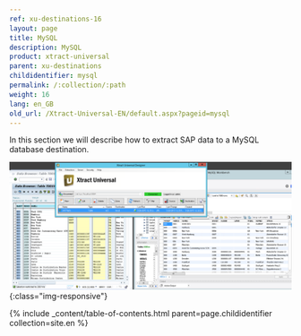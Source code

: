 ```yaml
---
ref: xu-destinations-16
layout: page
title: MySQL
description: MySQL
product: xtract-universal
parent: xu-destinations
childidentifier: mysql
permalink: /:collection/:path
weight: 16
lang: en_GB
old_url: /Xtract-Universal-EN/default.aspx?pageid=mysql
---
```


In this section we will describe how to extract SAP data to a MySQL database destination.

![mysql_main](/img/content/mysql_main.png){:class="img-responsive"}

{% include _content/table-of-contents.html parent=page.childidentifier collection=site.en %}
